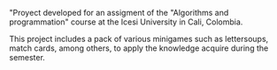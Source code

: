 "Proyect developed for an assigment of the "Algorithms and programmation" course at the Icesi University in Cali, Colombia.

This project includes a pack of various minigames such as lettersoups, match cards, among others, to apply the knowledge acquire during the semester.